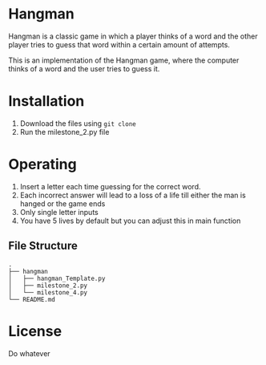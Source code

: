 # Hangman
Hangman is a classic game in which a player thinks of a word and the other player tries to guess that word within a certain amount of attempts.

This is an implementation of the Hangman game, where the computer thinks of a word and the user tries to guess it. 



# Installation

1. Download the files using `git clone`
2. Run the milestone_2.py file

# Operating

1. Insert a letter each time guessing for the correct word.
2. Each incorrect answer will lead to a loss of a life till either the man is hanged or the game ends
3. Only single letter inputs 
4. You have 5 lives by default but you can adjust this in main function

## File Structure
```
.
├── hangman
│   ├── hangman_Template.py
│   ├── milestone_2.py
│   └── milestone_4.py
└── README.md
```

# License

Do whatever